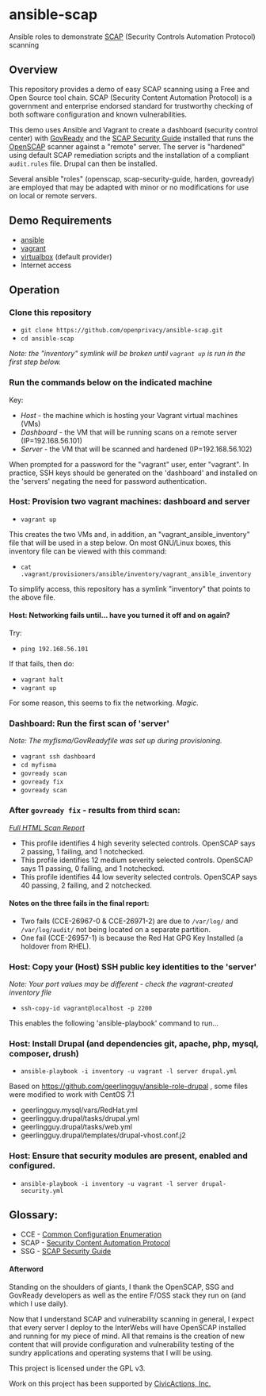 # ansible-scap
Ansible roles to demonstrate [SCAP](http://scap.nist.gov/) (Security Controls Automation Protocol) scanning

## Overview
This repository provides a demo of easy SCAP scanning using a Free and Open Source tool chain. SCAP (Security Content Automation Protocol) is a government and enterprise endorsed standard for trustworthy checking of both software configuration and known vulnerabilities.

This demo uses Ansible and Vagrant to create a dashboard (security control center) with [GovReady](https://github.com/GovReady/govready) and the [SCAP Security Guide](https://github.com/OpenSCAP/scap-security-guide) installed that runs the [OpenSCAP](https://github.com/OpenSCAP/openscap) scanner against a "remote" server. The server is "hardened" using default SCAP remediation scripts and the installation of a compliant `audit.rules` file. Drupal can then be installed.

Several ansible "roles" (openscap, scap-security-guide, harden, govready) are employed that may be adapted with minor or no modifications for use on local or remote servers.

## Demo Requirements
- [ansible](http://www.ansible.com/)
- [vagrant](https://www.vagrantup.com/)
- [virtualbox](https://www.virtualbox.org/) (default provider)
- Internet access

## Operation
### Clone this repository
- `git clone https://github.com/openprivacy/ansible-scap.git`
- `cd ansible-scap`

_Note: the "inventory" symlink will be broken until `vagrant up` is run in the first step below._

### Run the commands below on the indicated machine
Key:
- *Host* - the machine which is hosting your Vagrant virtual machines (VMs)
- *Dashboard* - the VM that will be running scans on a remote server (IP=192.168.56.101)
- *Server* - the VM that will be scanned and hardened (IP=192.168.56.102)

When prompted for a password for the "vagrant" user, enter "vagrant". In practice, SSH keys should be generated on the 'dashboard' and installed on the 'servers' negating the need for password authentication.

### Host: Provision two vagrant machines: dashboard and server
- `vagrant up`

This creates the two VMs and, in addition, an "vagrant_ansible_inventory" file that will be used in a step below. On most GNU/Linux boxes, this inventory file can be viewed with this command:

- `cat .vagrant/provisioners/ansible/inventory/vagrant_ansible_inventory`

To simplify access, this repository has a symlink "inventory" that points to the above file.

#### Host: Networking fails until... have you turned it off and on again?
Try:
- `ping 192.168.56.101`

If that fails, then do:
- `vagrant halt`
- `vagrant up`

For some reason, this seems to fix the networking. _Magic._

### Dashboard: Run the first scan of 'server'
_Note: The myfisma/GovReadyfile was set up during provisioning._
- `vagrant ssh dashboard`
- `cd myfisma`
- `govready scan`
- `govready fix`
- `govready scan`

### After `govready fix` - results from third scan:
_[Full HTML Scan Report](http://htmlpreview.github.io/?https://github.com/openprivacy/ansible-scap/blob/master/example-results/scan-3-results.html)_
- This profile identifies 4 high severity selected controls. OpenSCAP says 2 passing, 1 failing, and 1 notchecked.
- This profile identifies 12 medium severity selected controls. OpenSCAP says 11 passing, 0 failing, and 1 notchecked.
- This profile identifies 44 low severity selected controls. OpenSCAP says 40 passing, 2 failing, and 2 notchecked.

#### Notes on the three fails in the final report:
- Two fails (CCE-26967-0 & CCE-26971-2) are due to `/var/log/` and `/var/log/audit/` not being located on a separate partition.
- One fail (CCE-26957-1) is because the Red Hat GPG Key Installed (a holdover from RHEL).

### Host: Copy your (Host) SSH public key identities to the 'server'
_Note: Your port values may be different - check the vagrant-created inventory file_
- `ssh-copy-id vagrant@localhost -p 2200`

This enables the following 'ansible-playbook' command to run...

### Host: Install Drupal (and dependencies git, apache, php, mysql, composer, drush)
- `ansible-playbook -i inventory -u vagrant -l server drupal.yml`

Based on https://github.com/geerlingguy/ansible-role-drupal , some files were modified to work with CentOS 7.1
- geerlingguy.mysql/vars/RedHat.yml
- geerlingguy.drupal/tasks/drupal.yml
- geerlingguy.drupal/tasks/web.yml
- geerlingguy.drupal/templates/drupal-vhost.conf.j2

### Host: Ensure that security modules are present, enabled and configured.
- `ansible-playbook -i inventory -u vagrant -l server drupal-security.yml`

## Glossary:
- CCE - [Common Configuration Enumeration](https://nvd.nist.gov/cce/index.cfm)
- SCAP - [Security Content Automation Protocol](http://scap.nist.gov/)
- SSG - [SCAP Security Guide](https://fedorahosted.org/scap-security-guide/)

#### Afterword

Standing on the shoulders of giants, I thank the OpenSCAP, SSG and GovReady developers as well as the entire F/OSS stack they run on (and which I use daily).

Now that I understand SCAP and vulnerability scanning in general, I expect that every server I deploy to the InterWebs will have OpenSCAP installed and running for my piece of mind. All that remains is the creation of new content that will provide configuration and vulnerability testing of the sundry applications and operating systems that I will be using.

This project is licensed under the GPL v3.

Work on this project has been supported by [CivicActions, Inc.](https://www.civicactions.com/)
